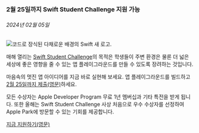 <!-- ### MySkills
BootStrap & React.js  
<img src="https://img.shields.io/badge/HTML5-E34F26?style=flat-square&logo=HTML5&logoColor=white"/></a>
<img src="https://img.shields.io/badge/CSS3-1572B6?style=flat-square&logo=CSS3&logoColor=white"/></a>
<img src="https://img.shields.io/badge/JavaScript-F7DF1E?style=flat-square&logo=JavaScript&logoColor=white"/></a>
<img src="https://img.shields.io/badge/React.js-1E8CBE?style=flat-square&logo=JavaScript&logoColor=white"/></a>   -->

<!-- Android & IOS  
<img src="https://img.shields.io/badge/Java-007396?style=flat-square&logo=Java&logoColor=white"/></a>
<img src="https://img.shields.io/badge/Swift-F05138?style=flat-square&logo=Swift&logoColor=white"/></a> -->
<!-- 
Languages  
<img src="https://img.shields.io/badge/C-A8B9CC?style=flat-square&logo=C&logoColor=white"/></a>
<img src="https://img.shields.io/badge/C++-00599C?style=flat-square&logo=C%2B%2B&logoColor=white"/></a>
<img src="https://img.shields.io/badge/Python-3776AB?style=flat-square&logo=Python&logoColor=white"/></a>

algorithms  
<img src="https://img.shields.io/badge/Baekjoon-Gold4-gold?style=flat-square&labelColor=004088"/></a> -->
<!-- 
Contact  
[<img src="https://img.shields.io/badge/l06094@gmail.com-EA4335?style=flat-square&logo=Gmail&logoColor=white"/>](l06094@gmail.com)
<a href="dlwjsgml02@naver.com"><img src="https://img.shields.io/badge/dlwjsgml02@naver.com-0ABF53?style=flat-square&logo=Nintendo&logoColor=white"/></a>
<img src="https://img.shields.io/badge/jeon__hui__22-E4405F?style=flat-square&logo=Instagram&logoColor=white"/></a>  

---
![Top Langs](https://github-readme-stats.vercel.app/api/top-langs/?username=6810779s&layout=compact&theme=algolia) 

![Jeonhui's GitHub stats](https://github-readme-stats.vercel.app/api?username=Jeonhui&show_icons=true&theme=algolia)  
 -->

<!-- [![Solved.ac
프로필](http://mazassumnida.wtf/api/v2/generate_badge?boj=whas02)](https://solved.ac/whas02)  

# IOS developer News -->

<!--
 <pre>
    ___  _______   ________  ________   ___  ___  ___  ___  ___     
   |\  \|\  ___ \ |\   __  \|\   ___  \|\  \|\  \|\  \|\  \|\  \    
   \ \  \ \   __/|\ \  \|\  \ \  \\ \  \ \  \\\  \ \  \\\  \ \  \   
 __ \ \  \ \  \_|/_\ \  \\\  \ \  \\ \  \ \   __  \ \  \\\  \ \  \  
|\  \\_\  \ \  \_|\ \ \  \\\  \ \  \\ \  \ \  \ \  \ \  \\\  \ \  \ 
\ \________\ \_______\ \_______\ \__\\ \__\ \__\ \__\ \_______\ \__\
 \|________|\|_______|\|_______|\|__| \|__|\|__|\|__|\|_______|\|__|</pre>
                                                          
                                                                    
-->                                                                    
###  2월 25일까지 Swift Student Challenge 지원 가능  
###### 2024년 02월 05일  
<div class="article-text"><div class="inline-article-image"><img alt="코드로 장식된 다채로운 배경의 Swift 새 로고." data-hires="false" data-img-dark="https://devimages-cdn.apple.com/wwdc-services/articles/images/DF2EAA28-A959-4774-ADA8-DB9446717CF9/2048.jpeg" src="https://devimages-cdn.apple.com/wwdc-services/articles/images/DF2EAA28-A959-4774-ADA8-DB9446717CF9/2048.jpeg"/></div><p>매해 열리는 <a href="https://developer.apple.com/kr/swift-student-challenge/">Swift Student Challenge</a>의 목적은 학생들이 주변 환경은 물론 더 넓은 세상에 좋은 영향을 줄 수 있는 앱 플레이그라운드를 만들 수 있도록 장려하는 것입니다.</p><p>마음속의 멋진 앱 아이디어를 지금 바로 실현해 보세요. 앱 플레이그라운드를 빌드하고 <a href="https://developer.apple.com/swift-student-challenge/apply/">2월 25일까지 제출(영문)</a>하세요.</p><p>모든 수상자는 Apple Developer Program 무료 1년 멤버십과 기타 특전을 받게 됩니다. 또한 올해는 Swift Student Challenge 사상 처음으로 우수 수상자를 선정하여 Apple Park에 방문할 수 있는 기회를 제공합니다.</p><p><a href="https://developer.apple.com/swift-student-challenge/apply/"><span class="icon icon-after icon-chevronright nowrap">지금 지원하기(영문)</span></a></p></div>